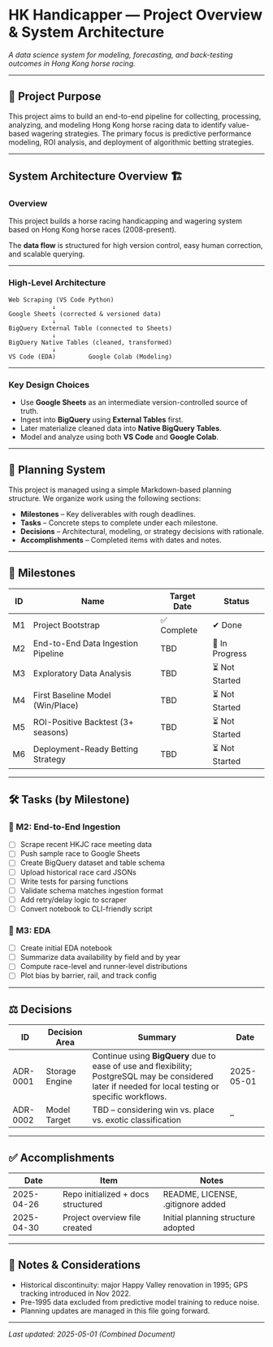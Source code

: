 # HK Handicapper — Project Overview & System Architecture

*A data science system for modeling, forecasting, and back-testing outcomes in Hong Kong horse racing.*

---

## 📍 Project Purpose

This project aims to build an end-to-end pipeline for collecting, processing, analyzing, and modeling Hong Kong horse racing data to identify value-based wagering strategies. The primary focus is predictive performance modeling, ROI analysis, and deployment of algorithmic betting strategies.

---

## System Architecture Overview 🏗️

### Overview

This project builds a horse racing handicapping and wagering system based on Hong Kong horse races (2008-present).

The **data flow** is structured for high version control, easy human correction, and scalable querying.

---

### High-Level Architecture

```
Web Scraping (VS Code Python)
            ↓
Google Sheets (corrected & versioned data)
            ↓
BigQuery External Table (connected to Sheets)
            ↓
BigQuery Native Tables (cleaned, transformed)
            ↓
VS Code (EDA)         Google Colab (Modeling)
```

---

### Key Design Choices

- Use **Google Sheets** as an intermediate version-controlled source of truth.
- Ingest into **BigQuery** using **External Tables** first.
- Later materialize cleaned data into **Native BigQuery Tables**.
- Model and analyze using both **VS Code** and **Google Colab**.

---

## 📅 Planning System

This project is managed using a simple Markdown-based planning structure. We organize work using the following sections:

- **Milestones** – Key deliverables with rough deadlines.
- **Tasks** – Concrete steps to complete under each milestone.
- **Decisions** – Architectural, modeling, or strategy decisions with rationale.
- **Accomplishments** – Completed items with dates and notes.

---

## 🎯 Milestones

| ID   | Name                                | Target Date | Status       |
|------|-------------------------------------|-------------|--------------|
| M1   | Project Bootstrap                   | ✅ Complete  | ✔ Done       |
| M2   | End-to-End Data Ingestion Pipeline  | TBD         | 🔄 In Progress |
| M3   | Exploratory Data Analysis           | TBD         | ⏳ Not Started |
| M4   | First Baseline Model (Win/Place)    | TBD         | ⏳ Not Started |
| M5   | ROI-Positive Backtest (3+ seasons)  | TBD         | ⏳ Not Started |
| M6   | Deployment-Ready Betting Strategy   | TBD         | ⏳ Not Started |

---

## 🛠 Tasks (by Milestone)

### 🔹 M2: End-to-End Ingestion

- [ ] Scrape recent HKJC race meeting data
- [ ] Push sample race to Google Sheets
- [ ] Create BigQuery dataset and table schema
- [ ] Upload historical race card JSONs
- [ ] Write tests for parsing functions
- [ ] Validate schema matches ingestion format
- [ ] Add retry/delay logic to scraper
- [ ] Convert notebook to CLI-friendly script

### 🔹 M3: EDA

- [ ] Create initial EDA notebook
- [ ] Summarize data availability by field and by year
- [ ] Compute race-level and runner-level distributions
- [ ] Plot bias by barrier, rail, and track config

---

## ⚖️ Decisions

| ID       | Decision Area      | Summary                                                   | Date       |
|----------|--------------------|------------------------------------------------------------|------------|
| ADR-0001 | Storage Engine     | Continue using **BigQuery** due to ease of use and flexibility; PostgreSQL may be considered later if needed for local testing or specific workflows. | 2025-05-01 |
| ADR-0002 | Model Target       | TBD – considering win vs. place vs. exotic classification | –          |

---

## ✅ Accomplishments

| Date       | Item                               | Notes                             |
|------------|------------------------------------|-----------------------------------|
| 2025-04-26 | Repo initialized + docs structured | README, LICENSE, .gitignore added |
| 2025-04-30 | Project overview file created      | Initial planning structure adopted|

---

## 📌 Notes & Considerations

- Historical discontinuity: major Happy Valley renovation in 1995; GPS tracking introduced in Nov 2022.
- Pre-1995 data excluded from predictive model training to reduce noise.
- Planning updates are managed in this file going forward.

---

*Last updated: 2025-05-01 (Combined Document)*